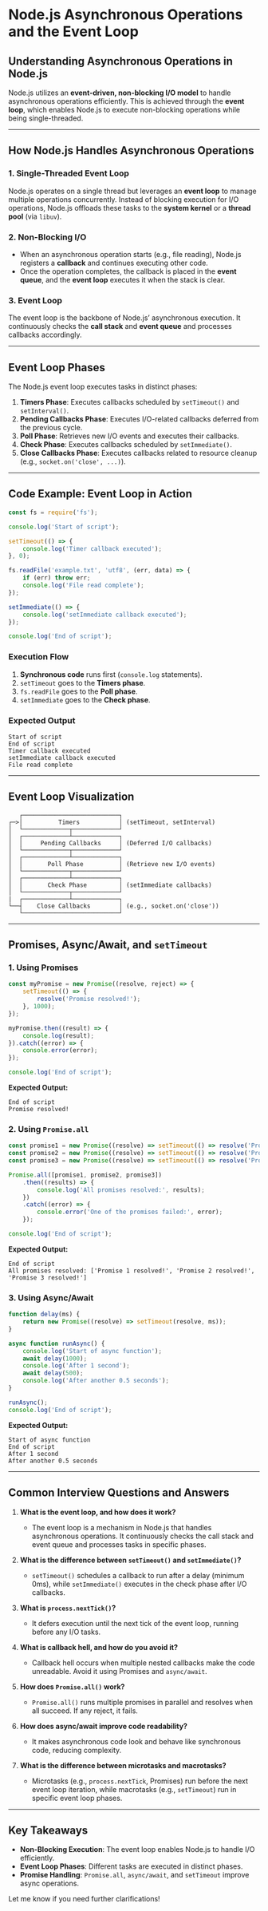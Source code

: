 # Node.js Asynchronous Operations and the Event Loop

## Understanding Asynchronous Operations in Node.js
Node.js utilizes an **event-driven, non-blocking I/O model** to handle asynchronous operations efficiently. This is achieved through the **event loop**, which enables Node.js to execute non-blocking operations while being single-threaded.

---

## How Node.js Handles Asynchronous Operations
### 1. Single-Threaded Event Loop
Node.js operates on a single thread but leverages an **event loop** to manage multiple operations concurrently. Instead of blocking execution for I/O operations, Node.js offloads these tasks to the **system kernel** or a **thread pool** (via `libuv`).

### 2. Non-Blocking I/O
- When an asynchronous operation starts (e.g., file reading), Node.js registers a **callback** and continues executing other code.
- Once the operation completes, the callback is placed in the **event queue**, and the **event loop** executes it when the stack is clear.

### 3. Event Loop
The event loop is the backbone of Node.js’ asynchronous execution. It continuously checks the **call stack** and **event queue** and processes callbacks accordingly.

---

## Event Loop Phases
The Node.js event loop executes tasks in distinct phases:

1. **Timers Phase**: Executes callbacks scheduled by `setTimeout()` and `setInterval()`.
2. **Pending Callbacks Phase**: Executes I/O-related callbacks deferred from the previous cycle.
3. **Poll Phase**: Retrieves new I/O events and executes their callbacks.
4. **Check Phase**: Executes callbacks scheduled by `setImmediate()`.
5. **Close Callbacks Phase**: Executes callbacks related to resource cleanup (e.g., `socket.on('close', ...)`).

---

## Code Example: Event Loop in Action
```javascript
const fs = require('fs');

console.log('Start of script');

setTimeout(() => {
    console.log('Timer callback executed');
}, 0);

fs.readFile('example.txt', 'utf8', (err, data) => {
    if (err) throw err;
    console.log('File read complete');
});

setImmediate(() => {
    console.log('setImmediate callback executed');
});

console.log('End of script');
```

### Execution Flow
1. **Synchronous code** runs first (`console.log` statements).
2. `setTimeout` goes to the **Timers phase**.
3. `fs.readFile` goes to the **Poll phase**.
4. `setImmediate` goes to the **Check phase**.

### Expected Output
```plaintext
Start of script
End of script
Timer callback executed
setImmediate callback executed
File read complete
```

---

## Event Loop Visualization
```
   ┌───────────────────────────┐
┌─>│          Timers           │ (setTimeout, setInterval)
│  └─────────────┬─────────────┘
│  ┌─────────────┴─────────────┐
│  │     Pending Callbacks     │ (Deferred I/O callbacks)
│  └─────────────┬─────────────┘
│  ┌─────────────┴─────────────┐
│  │       Poll Phase          │ (Retrieve new I/O events)
│  └─────────────┬─────────────┘
│  ┌─────────────┴─────────────┐
│  │       Check Phase         │ (setImmediate callbacks)
│  └─────────────┬─────────────┘
|  ┌─────────────┴─────────────┐
└──┤    Close Callbacks        │ (e.g., socket.on('close'))
   └───────────────────────────┘
```

---

## Promises, Async/Await, and `setTimeout`

### 1. **Using Promises**
```javascript
const myPromise = new Promise((resolve, reject) => {
    setTimeout(() => {
        resolve('Promise resolved!');
    }, 1000);
});

myPromise.then((result) => {
    console.log(result);
}).catch((error) => {
    console.error(error);
});

console.log('End of script');
```
**Expected Output:**
```plaintext
End of script
Promise resolved!
```

### 2. **Using `Promise.all`**
```javascript
const promise1 = new Promise((resolve) => setTimeout(() => resolve('Promise 1 resolved!'), 1000));
const promise2 = new Promise((resolve) => setTimeout(() => resolve('Promise 2 resolved!'), 2000));
const promise3 = new Promise((resolve) => setTimeout(() => resolve('Promise 3 resolved!'), 500));

Promise.all([promise1, promise2, promise3])
    .then((results) => {
        console.log('All promises resolved:', results);
    })
    .catch((error) => {
        console.error('One of the promises failed:', error);
    });

console.log('End of script');
```
**Expected Output:**
```plaintext
End of script
All promises resolved: ['Promise 1 resolved!', 'Promise 2 resolved!', 'Promise 3 resolved!']
```

### 3. **Using Async/Await**
```javascript
function delay(ms) {
    return new Promise((resolve) => setTimeout(resolve, ms));
}

async function runAsync() {
    console.log('Start of async function');
    await delay(1000);
    console.log('After 1 second');
    await delay(500);
    console.log('After another 0.5 seconds');
}

runAsync();
console.log('End of script');
```
**Expected Output:**
```plaintext
Start of async function
End of script
After 1 second
After another 0.5 seconds
```

---

## **Common Interview Questions and Answers**

1. **What is the event loop, and how does it work?**
   - The event loop is a mechanism in Node.js that handles asynchronous operations. It continuously checks the call stack and event queue and processes tasks in specific phases.

2. **What is the difference between `setTimeout()` and `setImmediate()`?**
   - `setTimeout()` schedules a callback to run after a delay (minimum 0ms), while `setImmediate()` executes in the check phase after I/O callbacks.

3. **What is `process.nextTick()`?**
   - It defers execution until the next tick of the event loop, running before any I/O tasks.

4. **What is callback hell, and how do you avoid it?**
   - Callback hell occurs when multiple nested callbacks make the code unreadable. Avoid it using Promises and `async/await`.

5. **How does `Promise.all()` work?**
   - `Promise.all()` runs multiple promises in parallel and resolves when all succeed. If any reject, it fails.

6. **How does async/await improve code readability?**
   - It makes asynchronous code look and behave like synchronous code, reducing complexity.

7. **What is the difference between microtasks and macrotasks?**
   - Microtasks (e.g., `process.nextTick`, Promises) run before the next event loop iteration, while macrotasks (e.g., `setTimeout`) run in specific event loop phases.

---

## **Key Takeaways**
- **Non-Blocking Execution**: The event loop enables Node.js to handle I/O efficiently.
- **Event Loop Phases**: Different tasks are executed in distinct phases.
- **Promise Handling**: `Promise.all`, `async/await`, and `setTimeout` improve async operations.

Let me know if you need further clarifications!